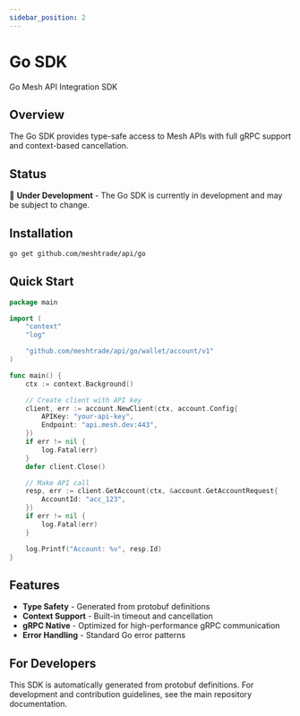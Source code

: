 ```yaml
---
sidebar_position: 2
---
```


# Go SDK

Go Mesh API Integration SDK

## Overview

The Go SDK provides type-safe access to Mesh APIs with full gRPC support and context-based cancellation.

## Status

🚧 **Under Development** - The Go SDK is currently in development and may be subject to change.

## Installation

```bash
go get github.com/meshtrade/api/go
```

## Quick Start

```go
package main

import (
    "context"
    "log"

    "github.com/meshtrade/api/go/wallet/account/v1"
)

func main() {
    ctx := context.Background()

    // Create client with API key
    client, err := account.NewClient(ctx, account.Config{
        APIKey: "your-api-key",
        Endpoint: "api.mesh.dev:443",
    })
    if err != nil {
        log.Fatal(err)
    }
    defer client.Close()

    // Make API call
    resp, err := client.GetAccount(ctx, &account.GetAccountRequest{
        AccountId: "acc_123",
    })
    if err != nil {
        log.Fatal(err)
    }

    log.Printf("Account: %v", resp.Id)
}
```

## Features

- **Type Safety** - Generated from protobuf definitions
- **Context Support** - Built-in timeout and cancellation
- **gRPC Native** - Optimized for high-performance gRPC communication
- **Error Handling** - Standard Go error patterns

## For Developers

This SDK is automatically generated from protobuf definitions. For development and contribution guidelines, see the main repository documentation.
